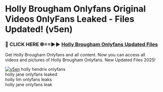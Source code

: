 # Holly Brougham Onlyfans Original Videos 0nlyFans Leaked - Files Updated! (v5en)

<h3>🔴 CLICK HERE 🌐==►► <a href="https://tinyurl.com/2jnfzry5" rel="nofollow">Holly Brougham Onlyfans Updated Files</a></h3>

Get Holly Brougham Onlyfans and all content. Now you can access all videos and pictures of Holly Brougham Onlyfans. New Updated Files 2025!

[![v5en](https://i.imgur.com/GyGTBgg.gif)](https://tinyurl.com/2jnfzry5)
holly hendrix onlyfans<br>
holly jane onlyfans leaked<br>
holly lim onlyfans leaks<br>
holly jane onlyfans leak